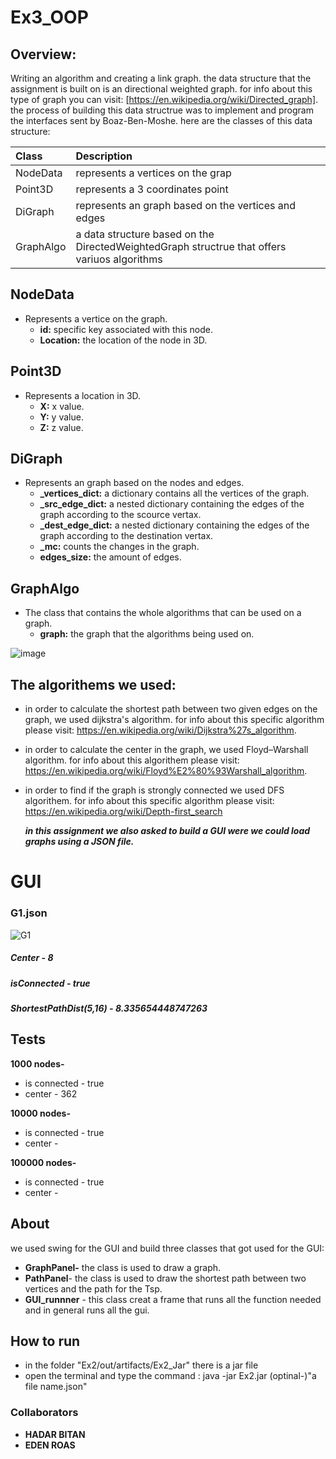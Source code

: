 #  Ex3_OOP

## Overview:
Writing an algorithm and creating a link graph.
the data structure that the assignment is built on is an directional weighted graph. 
for info about this type of graph you can visit: [https://en.wikipedia.org/wiki/Directed_graph].
the process of building this data structrue was to implement and program the interfaces sent by Boaz-Ben-Moshe.
here are the classes of this data structure:

| Class      | Description |
| :------------| :------------|
| NodeData  | represents a vertices on the grap |
| Point3D      |    represents a 3 coordinates point|
| DiGraph      |    represents an graph based on the vertices and edges |
| GraphAlgo      |    a data structure based on the DirectedWeightedGraph structrue that offers variuos algorithms | 

## NodeData
+ Represents a vertice on the graph.
   + **id:** specific key associated with this node.
   + **Location:** the location of the node in 3D.
    
## Point3D
+ Represents a location in 3D.
  + **X:** x value.
  + **Y:** y value.
  + **Z:** z value.

## DiGraph
+ Represents an graph based on the nodes and edges.
  + **_vertices_dict:** a dictionary contains all the vertices of the graph.
  + **_src_edge_dict:** a nested dictionary containing the edges of the graph according to the scource vertax.
  + **_dest_edge_dict:** a nested dictionary containing the edges of the graph according to the destination vertax.
  + **_mc:** counts the changes in the graph.
  + **edges_size:** the amount of edges.

## GraphAlgo
+ The class that contains the whole algorithms that can be used on a graph.
     + **graph:** the graph that the algorithms being used on. 

![image](https://user-images.githubusercontent.com/92533182/145768109-4e0bff58-b817-4ef4-8a83-1eecc66e04a6.png)

## The algorithems we used:
+ in order to calculate the shortest path between two given edges on the graph, we used dijkstra's algorithm.
  for info about this specific algorithm please visit: https://en.wikipedia.org/wiki/Dijkstra%27s_algorithm.
+ in order to calculate the center in the graph, we used Floyd–Warshall algorithm.
  for info about this algorithem please visit: https://en.wikipedia.org/wiki/Floyd%E2%80%93Warshall_algorithm.
+ in order to find if the graph is strongly connected  we used DFS algorithem.
  for info about this specific algorithm please visit: https://en.wikipedia.org/wiki/Depth-first_search
  
 
  
  ***in this assignment we also asked to build a GUI were we could load graphs using a JSON file.***

# GUI
### G1.json

![G1](https://user-images.githubusercontent.com/92533182/146030677-c54ef26d-b1eb-4374-ade6-fa93d922ef33.png)
##### Center - 8
##### isConnected - true
##### ShortestPathDist(5,16) - 8.335654448747263

## Tests
**1000 nodes-**
  + is connected - true
  + center - 362

**10000 nodes-**
  + is connected - true
  + center -

**100000 nodes-**
  + is connected - true
  + center - 

## About
 we used swing for the GUI and build three classes that got used for the GUI: 
   + **GraphPanel-** the class is used to draw a graph.
   + **PathPanel**- the class is used to draw the shortest path between two vertices and the path for the Tsp.
   + **GUI_runnner** - this class creat a frame that runs all the function needed and in general runs all the gui.
## How to run
  + in the folder "Ex2/out/artifacts/Ex2_Jar" there is a jar file
  + open the terminal and type the command : java -jar Ex2.jar (optinal-)"a file name.json"

### Collaborators
  + **HADAR BITAN**
  + **EDEN ROAS**
